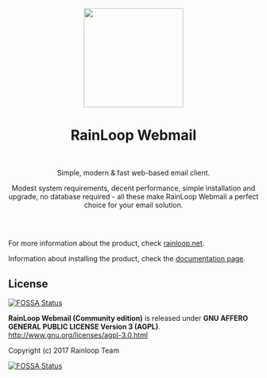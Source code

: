 <div align="center">
  <a href="https://github.com/RainLoop/rainloop-webmail">
    <img width="200" heigth="200" src="https://www.rainloop.net/static/img/logo-256x256-tiny.png">
  </a>
  <br>
  <h1>RainLoop Webmail</h1>
  <br>
  <p>
    Simple, modern &amp; fast web-based email client.
  </p>
  <p>
    Modest system requirements, decent performance, simple installation and upgrade, no database required
    - all these make RainLoop Webmail a perfect choice for your email solution.
  </p>
  <h2></h2>
  <br>
</div>

For more information about the product, check [rainloop.net](http://www.rainloop.net/).

Information about installing the product, check the [documentation page](http://www.rainloop.net/docs/installation/).

## License
[![FOSSA Status](https://app.fossa.io/api/projects/git%2Bgithub.com%2Fkromonos%2Frainloop-webmail.svg?type=shield)](https://app.fossa.io/projects/git%2Bgithub.com%2Fkromonos%2Frainloop-webmail?ref=badge_shield)


**RainLoop Webmail (Community edition)** is released under
**GNU AFFERO GENERAL PUBLIC LICENSE Version 3 (AGPL)**.
http://www.gnu.org/licenses/agpl-3.0.html

Copyright (c) 2017 Rainloop Team


[![FOSSA Status](https://app.fossa.io/api/projects/git%2Bgithub.com%2Fkromonos%2Frainloop-webmail.svg?type=large)](https://app.fossa.io/projects/git%2Bgithub.com%2Fkromonos%2Frainloop-webmail?ref=badge_large)